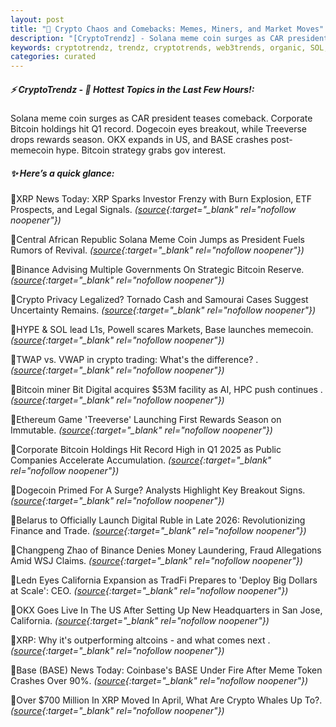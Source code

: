 ```yaml
---
layout: post
title: "🌌 Crypto Chaos and Comebacks: Memes, Miners, and Market Moves"
description: "[CryptoTrendz] - Solana meme coin surges as CAR president teases comeback. Corporate Bitcoin holdings hit Q1 record. Dogecoin eyes breakout, while Treeverse drops rewards season. OKX expands in US, and BASE crashes post-memecoin hype. Bitcoin strategy grabs gov interest."
keywords: cryptotrendz, trendz, cryptotrends, web3trends, organic, SOL, Bitcoin, Token, miner, altcoins, Digital, XRP, Binance, African, crypto
categories: curated
---
```


##### ⚡ CryptoTrendz - 📌 *Hottest Topics in the Last Few Hours!:*

Solana meme coin surges as CAR president teases comeback. Corporate Bitcoin holdings hit Q1 record. Dogecoin eyes breakout, while Treeverse drops rewards season. OKX expands in US, and BASE crashes post-memecoin hype. Bitcoin strategy grabs gov interest.

##### ✨ *Here’s a quick glance:*


🔹XRP News Today: XRP Sparks Investor Frenzy with Burn Explosion, ETF Prospects, and Legal Signals. *([source](https://s.avyag.com/oobm){:target="_blank" rel="nofollow noopener"})*

🔹Central African Republic Solana Meme Coin Jumps as President Fuels Rumors of Revival. *([source](https://s.avyag.com/39gi){:target="_blank" rel="nofollow noopener"})*

🔹Binance Advising Multiple Governments On Strategic Bitcoin Reserve. *([source](https://s.avyag.com/hlps){:target="_blank" rel="nofollow noopener"})*

🔹Crypto Privacy Legalized? Tornado Cash and Samourai Cases Suggest Uncertainty Remains. *([source](https://s.avyag.com/60rj){:target="_blank" rel="nofollow noopener"})*

🔹HYPE & SOL lead L1s, Powell scares Markets, Base launches memecoin. *([source](https://s.avyag.com/svbm){:target="_blank" rel="nofollow noopener"})*

🔹TWAP vs. VWAP in crypto trading: What's the difference? . *([source](https://s.avyag.com/l14w){:target="_blank" rel="nofollow noopener"})*

🔹Bitcoin miner Bit Digital acquires $53M facility as AI, HPC push continues . *([source](https://s.avyag.com/do09){:target="_blank" rel="nofollow noopener"})*

🔹Ethereum Game 'Treeverse' Launching First Rewards Season on Immutable. *([source](https://s.avyag.com/7dsk){:target="_blank" rel="nofollow noopener"})*

🔹Corporate Bitcoin Holdings Hit Record High in Q1 2025 as Public Companies Accelerate Accumulation. *([source](https://s.avyag.com/rlgy){:target="_blank" rel="nofollow noopener"})*

🔹Dogecoin Primed For A Surge? Analysts Highlight Key Breakout Signs. *([source](https://s.avyag.com/yu1y){:target="_blank" rel="nofollow noopener"})*

🔹Belarus to Officially Launch Digital Ruble in Late 2026: Revolutionizing Finance and Trade. *([source](https://s.avyag.com/0rka){:target="_blank" rel="nofollow noopener"})*

🔹Changpeng Zhao of Binance Denies Money Laundering, Fraud Allegations Amid WSJ Claims. *([source](https://s.avyag.com/1kgz){:target="_blank" rel="nofollow noopener"})*

🔹Ledn Eyes California Expansion as TradFi Prepares to 'Deploy Big Dollars at Scale': CEO. *([source](https://s.avyag.com/4be3){:target="_blank" rel="nofollow noopener"})*

🔹OKX Goes Live In The US After Setting Up New Headquarters in San Jose, California. *([source](https://s.avyag.com/viot){:target="_blank" rel="nofollow noopener"})*

🔹XRP: Why it's outperforming altcoins - and what comes next . *([source](https://s.avyag.com/eh30){:target="_blank" rel="nofollow noopener"})*

🔹Base (BASE) News Today: Coinbase's BASE Under Fire After Meme Token Crashes Over 90%. *([source](https://s.avyag.com/how6){:target="_blank" rel="nofollow noopener"})*

🔹Over $700 Million In XRP Moved In April, What Are Crypto Whales Up To?. *([source](https://s.avyag.com/09xg){:target="_blank" rel="nofollow noopener"})*
